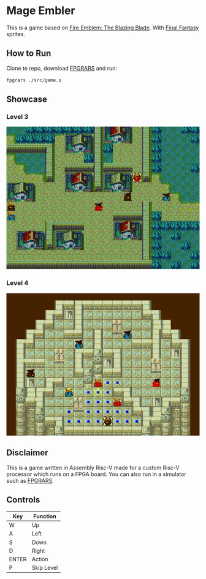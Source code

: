# Mage Embler
This is a game based on [Fire Emblem: The Blazing Blade](https://en.wikipedia.org/wiki/Fire_Emblem:_The_Blazing_Blade). With [Final Fantasy](https://finalfantasy.fandom.com/wiki/Black_Mage_(Final_Fantasy)) sprites.

## How to Run
Clone te repo, download [FPGRARS](https://github.com/LeoRiether/FPGRARS) and run:
```sh
fpgrars ./src/game.s
```
## Showcase
### Level 3
![](https://github.com/RISCV-Games/Mage-Embler/blob/main/readmeAssets/gif3.gif)
### Level 4
![](https://github.com/RISCV-Games/Mage-Embler/blob/main/readmeAssets/gif4.gif)

## Disclaimer
This is a game written in Assembly Risc-V made for a custom Risc-V processor which runs on a FPGA board. You can also run in a simulator such as [FPGRARS](https://github.com/LeoRiether/FPGRARS).

## Controls
|Key    | Function |
|-------|---------|
|W   | Up|
|A   | Left|
|S   | Down|
|D   | Right|
|ENTER| Action|
|P | Skip Level|
